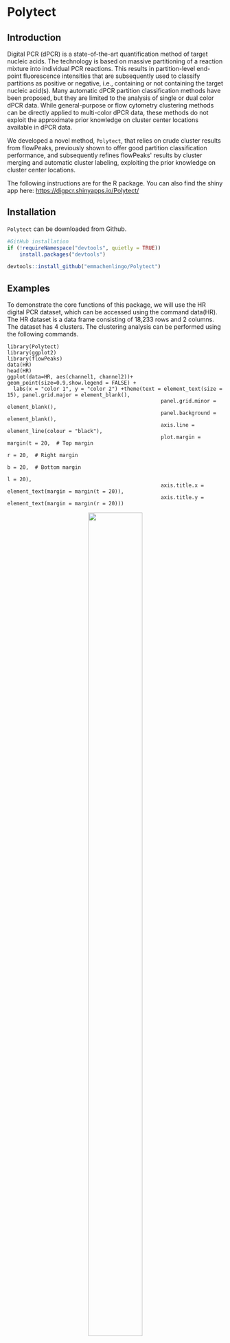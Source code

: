 # Polytect

## Introduction
Digital PCR (dPCR) is a state-of-the-art quantification method of target nucleic acids. The technology is based on massive partitioning of a reaction mixture into individual PCR reactions. This results in partition-level end-point fluorescence intensities that are subsequently used to classify partitions as positive or negative, i.e., containing or not containing the target nucleic acid(s). Many automatic dPCR partition classification methods have been proposed, but they are limited to the analysis of single or dual color dPCR data. While general-purpose or flow cytometry clustering methods can be directly applied to multi-color dPCR data, these methods do not exploit the approximate prior knowledge on cluster center locations available in dPCR data.

We developed a novel method, `Polytect`, that relies on crude cluster results from flowPeaks, previously shown to offer good partition classification performance, and subsequently refines flowPeaks' results by cluster merging and automatic cluster labeling, exploiting the prior knowledge on cluster center locations.

The following instructions are for the R package. You can also find the shiny app here: https://digpcr.shinyapps.io/Polytect/

## Installation
`Polytect` can be downloaded from Github.

```r
#GitHub installation
if (!requireNamespace("devtools", quietly = TRUE))
    install.packages("devtools")

devtools::install_github("emmachenlingo/Polytect")
```

## Examples
To demonstrate the core functions of this package, we will use the HR digital PCR dataset, which can be accessed using the command data(HR). The HR dataset is a data frame consisting of 18,233 rows and 2 columns. The dataset has 4 clusters. The clustering analysis can be performed using the following commands.

```{r load package and data,warning=FALSE, message=FALSE}
library(Polytect)
library(ggplot2)
library(flowPeaks)
data(HR)
head(HR)
ggplot(data=HR, aes(channel1, channel2))+ geom_point(size=0.9,show.legend = FALSE) +
  labs(x = "color 1", y = "color 2") +theme(text = element_text(size = 15), panel.grid.major = element_blank(),
                                                  panel.grid.minor = element_blank(),
                                                  panel.background = element_blank(),
                                                  axis.line = element_line(colour = "black"),
                                                  plot.margin = margin(t = 20,  # Top margin
                                                                       r = 20,  # Right margin
                                                                       b = 20,  # Bottom margin
                                                                       l = 20),
                                                  axis.title.x = element_text(margin = margin(t = 20)),
                                                  axis.title.y = element_text(margin = margin(r = 20)))

```
<div style="text-align: center;">
  <img src="inst/demo_data.png" width="50%" height="70%">
</div>

If we perform flowPeaks only, there will be more clusters than expected.
```{r flowpeaks,warning=FALSE, message=FALSE}
data_scaled<-apply(HR,2,function(x) (x-min(x))/(max(x)-min(x)))
data_input<-as.matrix(data_scaled)
fp<-flowPeaks(data_input)

ggplot(data=HR, aes(channel1, channel2,colour = factor(fp$peaks.cluster)))+ geom_point(size=0.9,show.legend = FALSE) +labs(x = "color 1", y = "color 2") +theme(text = element_text(size = 15), panel.grid.major = element_blank(),
                                                  panel.grid.minor = element_blank(),
                                                  panel.background = element_blank(),
                                                  axis.line = element_line(colour = "black"),
                                                  plot.margin = margin(t = 20,  # Top margin
                                                                       r = 20,  # Right margin
                                                                       b = 20,  # Bottom margin
                                                                       l = 20),
                                                  axis.title.x = element_text(margin = margin(t = 20)),
                                                  axis.title.y = element_text(margin = margin(r = 20)))
```
<div style="text-align: center;">
  <img src="inst/demo_data_fp.png" width="50%" height="70%">
</div>

The main function that performs flowPeaks first, then merges the excess clusters.
```{r flowpeaks and merge,warning=FALSE, message=FALSE}
result<-polytect_clust(data=HR,cluster_num=4)
print(head(result))

ggplot(data=HR, aes(channel1, channel2,colour = factor(result$cluster)))+ geom_point(size=0.9,show.legend = FALSE) +labs(x = "color 1", y = "color 2") +theme(text = element_text(size = 15), panel.grid.major = element_blank(),
                                                  panel.grid.minor = element_blank(),
                                                  panel.background = element_blank(),
                                                  axis.line = element_line(colour = "black"),
                                                  plot.margin = margin(t = 20,  # Top margin
                                                                       r = 20,  # Right margin
                                                                       b = 20,  # Bottom margin
                                                                       l = 20),
                                                  axis.title.x = element_text(margin = margin(t = 20)),
                                                  axis.title.y = element_text(margin = margin(r = 20)))
```
<div style="text-align: center;">
  <img src="inst/demo_data_polytect.png" width="50%" height="70%">
</div>

Or you can use any initial clustering results as an input to the polytect_merge function
```{r merge the data,warning=FALSE, message=FALSE}
## it is advised to standardize the data
dist_matrix <- dist(data_input)
hc <- hclust(dist_matrix, method = "ward.D2")
# the number of clusters is specified at 6, which is larger than 4
hc_clusters <- cutree(hc, k = 6)

ggplot(data=HR, aes(channel1, channel2,colour = factor(hc_clusters)))+ geom_point(size=0.9,show.legend = FALSE) +labs(x = "color 1", y = "color 2") +theme(text = element_text(size = 15), panel.grid.major = element_blank(),
                                                  panel.grid.minor = element_blank(),
                                                  panel.background = element_blank(),
                                                  axis.line = element_line(colour = "black"),
                                                  plot.margin = margin(t = 20,  # Top margin
                                                                       r = 20,  # Right margin
                                                                       b = 20,  # Bottom margin
                                                                       l = 20),
                                                  axis.title.x = element_text(margin = margin(t = 20)),
                                                  axis.title.y = element_text(margin = margin(r = 20)))

hc_parse<-list()
hc_parse$cluster<-hc_clusters

result<-polytect_merge(data=HR,cluster_num=4,base_clust=hc_parse)
print(head(result))
```
<div style="text-align: center;">
  <img src="inst/demo_data_hc.png" width="50%" height="70%">
</div>

The clustering results can be visualized by 2-d plots.
```{r plot the data,warning=FALSE, message=FALSE}
polytect_plot(result,cluster_num=4)
```

<div style="text-align: center;">
  <img src="inst/demo_data_hc_merge.png" width="50%" height="70%">
</div>

You can also summarise the results, which will give you cluster centers, group sizes and silhouette coefficients for each group
```{r summarise the results,warning=FALSE, message=FALSE}
result_summary<-polytect_summary(result)
print(result_summary)
```
<div style="text-align: center;">
  <img src="inst/demo_data_hc_merge.png" width="50%" height="70%">
</div>

You can also plot the individual silhouette coefficient in each cluster
```{r plot sil coefs,warning=FALSE, message=FALSE}
sil_plot(result)
```
<div style="text-align: center;">
  <img src="inst/demo_data_sil.png" width="50%" height="70%">
</div>

There is a function to calculate the concentration of the targets.
```{r calculate the conc, warning=FALSE, message=FALSE}
target_conc<-conc_cal(result,sampvol=0.91,volmix=20,voltemp=20,type="2color")
print(target_conc)
```
<div style="text-align: center;">
  <img src="inst/demo_data_conc.png" width="50%" height="70%">
</div>

This package can also handle 3-up to 6-color dPCR data. We first perform flowPeaks only.
```{r 3d example, warning=FALSE, message=FALSE}
data(BPV)
data_scaled<-apply(BPV,2,function(x) (x-min(x))/(max(x)-min(x)))
data_input<-as.matrix(data_scaled)
fp<-flowPeaks(data_input)
table(fp$peaks.cluster)
df_data<-as.data.frame(cbind(BPV,cluster=fp$peaks.cluster))
polytect_plot(df_data,cluster_num=8)
```
<div style="text-align: center;">
  <img src="inst/bpv_fp_cluster.png" width="50%" height="70%">
</div>

<div style="text-align: center;">
  <img src="inst/bpv_fp.png" width="50%" height="70%">
</div>

Then the main function.
```{r 3d example polytect clust, warning=FALSE, message=FALSE}
result<-polytect_clust(data=BPV,cluster_num=8)
table(result$cluster)
polytect_plot(result,cluster_num=8)
```
<div style="text-align: center;">
  <img src="inst/bpv_polytect_cluster.png" width="50%" height="70%">
</div>

<div style="text-align: center;">
  <img src="inst/bpv_polytect.png" width="50%" height="70%">
</div>



## References

Ge Y, Sealfon S (2012). “flowPeaks: a fast unsupervised clustering for flow cytometry data via K-means and density peak finding.” Bioinformatics. R package version 4.4.0.

Lun A (2024). bluster: Clustering Algorithms for Bioconductor. R package version 1.14.0.

